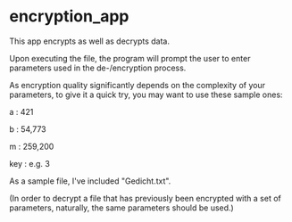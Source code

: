# encryption_app

This app encrypts as well as decrypts data.

Upon executing the file, the program will prompt the user to enter parameters used in the de-/encryption process.

As encryption quality significantly depends on the complexity of your parameters, to give it a quick try, 
you may want to use these sample ones:

a : 421

b : 54,773

m : 259,200

key : e.g. 3

As a sample file, I've included "Gedicht.txt".

(In order to decrypt a file that has previously been encrypted with a set of parameters, naturally, the same parameters should be used.)
